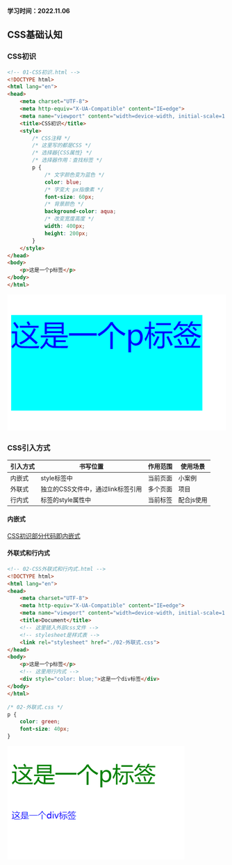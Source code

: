 **学习时间：2022.11.06**
## CSS基础认知

### <a id="firstknowcss">CSS初识</a>
```html
<!-- 01-CSS初识.html -->
<!DOCTYPE html>
<html lang="en">
<head>
    <meta charset="UTF-8">
    <meta http-equiv="X-UA-Compatible" content="IE=edge">
    <meta name="viewport" content="width=device-width, initial-scale=1.0">
    <title>CSS初识</title>
    <style>
        /* CSS注释 */
        /* 这里写的都是CSS */
        /* 选择器{CSS属性} */
        /* 选择器作用：查找标签 */
        p {
            /* 文字颜色变为蓝色 */
            color: blue;
            /* 字变大 px指像素 */
            font-size: 60px;
            /* 背景颜色 */
            background-color: aqua;
            /* 改变宽度高度 */
            width: 400px;
            height: 200px;
        }
    </style>
</head>
<body>
    <p>这是一个p标签</p>
</body>
</html>
```

![01-CSS初识代码在浏览器中的显示](./images/01-01.png)

### CSS引入方式

|引入方式|书写位置|作用范围|使用场景|
|----|----|----|----|
|内嵌式|style标签中|当前页面|小案例|
|外联式|独立的CSS文件中，通过link标签引用|多个页面|项目|
|行内式|标签的style属性中|当前标签|配合js使用|

#### 内嵌式
[CSS初识部分代码即内嵌式](#firstknowcss)
#### 外联式和行内式
```html
<!-- 02-CSS外联式和行内式.html -->
<!DOCTYPE html>
<html lang="en">
<head>
    <meta charset="UTF-8">
    <meta http-equiv="X-UA-Compatible" content="IE=edge">
    <meta name="viewport" content="width=device-width, initial-scale=1.0">
    <title>Document</title>
    <!-- 这里链入外部css文件 -->
    <!-- stylesheet是样式表 -->
    <link rel="stylesheet" href="./02-外联式.css">
</head>
<body>
    <p>这是一个p标签</p>
    <!-- 这里用行内式 -->
    <div style="color: blue;">这是一个div标签</div>
</body>
</html>

```
```css
/* 02-外联式.css */
p {
    color: green;
    font-size: 40px;
}
```
![02-CSS外联式和行内式代码在浏览器中的显示](./images/01-02.png)
